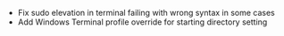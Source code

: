 - Fix sudo elevation in terminal failing with wrong syntax in some cases
- Add Windows Terminal profile override for starting directory setting
